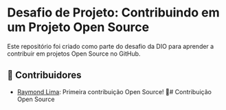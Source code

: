 # Desafio de Projeto: Contribuindo em um Projeto Open Source

Este repositório foi criado como parte do desafio da DIO para aprender a contribuir em projetos Open Source no GitHub.

## 📌 Contribuidores

- [Raymond Lima](https://github.com/RaymondLima): Primeira contribuição Open Source! 🚀# Contribuição Open Source
